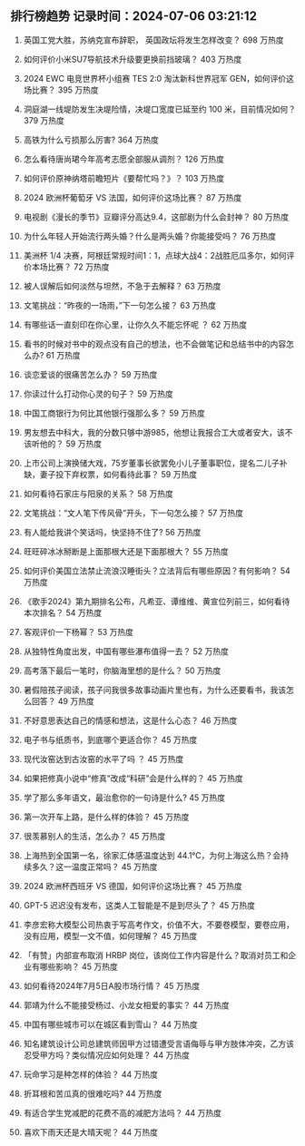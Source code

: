 
## 排行榜趋势 记录时间：2024-07-06 03:21:12
  
  1. 英国工党大胜，苏纳克宣布辞职， 英国政坛将发生怎样改变？ 698 万热度
    
  2. 如何评价小米SU7导航技术升级要更换前挡玻璃？ 403 万热度
    
  3. 2024 EWC 电竞世界杯小组赛 TES 2:0 淘汰新科世界冠军 GEN，如何评价这场比赛？ 395 万热度
    
  4. 洞庭湖一线堤防发生决堤险情，决堤口宽度已延至约 100 米，目前情况如何？ 379 万热度
    
  5. 高铁为什么亏损那么厉害? 364 万热度
    
  6. 怎么看待唐尚珺今年高考志愿全部服从调剂？ 126 万热度
    
  7. 如何评价原神纳塔前瞻短片《要帮忙吗？》？ 103 万热度
    
  8. 2024 欧洲杯葡萄牙 VS 法国，如何评价这场比赛？ 87 万热度
    
  9. 电视剧《漫长的季节》豆瓣评分高达9.4，这部剧为什么会封神？ 80 万热度
    
  10. 为什么年轻人开始流行两头婚？什么是两头婚？你能接受吗？ 76 万热度
    
  11. 美洲杯 1/4 决赛，阿根廷常规时间1：1，点球大战4：2战胜厄瓜多尔，如何评价本场比赛？ 72 万热度
    
  12. 被人误解后如何淡然与坦然，不急于去解释？ 63 万热度
    
  13. 文笔挑战：“昨夜的一场雨，”下一句怎么接？ 63 万热度
    
  14. 有哪些话一直刻印在你心里，让你久久不能忘怀呢 ？ 62 万热度
    
  15. 看书的时候对书中的观点没有自己的想法，也不会做笔记和总结书中的内容怎么办? 61 万热度
    
  16. 谈恋爱谈的很痛苦怎么办？ 59 万热度
    
  17. 你读过什么打动你心灵的句子？ 59 万热度
    
  18. 中国工商银行为何比其他银行强那么多？ 59 万热度
    
  19. 男友想去中科大，我的分数只够中游985，他想让我报合工大或者安大，该不该听他的？ 59 万热度
    
  20. 上市公司上演换储大戏，75岁董事长欲罢免小儿子董事职位，提名二儿子补缺，妻子投下弃权票，如何看待此事？ 59 万热度
    
  21. 如何看待石家庄与阳泉的关系？ 58 万热度
    
  22. 文笔挑战：“文人笔下传风骨”开头，下一句怎么接？ 57 万热度
    
  23. 有人能给我讲个笑话吗，快坚持不住了? 56 万热度
    
  24. 旺旺碎冰冰掰断是上面那根大还是下面那根大？ 55 万热度
    
  25. 如何评价美国立法禁止流浪汉睡街头？立法背后有哪些原因？有何影响？ 54 万热度
    
  26. 《歌手2024》第九期排名公布，凡希亚、谭维维、黄宣位列前三，如何看待本次排名？ 54 万热度
    
  27. 客观评价一下杨幂？ 53 万热度
    
  28. 从独特性角度出发，中国有哪些瀑布值得一去？ 52 万热度
    
  29. 高考落下最后一笔时，你脑海里想的是什么？ 50 万热度
    
  30. 暑假陪孩子阅读，孩子问我很多故事动画片里也有，为什么还要看书，我该怎么回答？ 49 万热度
    
  31. 不好意思表达自己的情感和想法，这是什么心态？ 46 万热度
    
  32. 电子书与纸质书，到底哪个更适合你？ 45 万热度
    
  33. 现代汝窑达到古汝窑的水平了吗 ？ 45 万热度
    
  34. 如果把修真小说中“修真”改成“科研”会是什么样的？ 45 万热度
    
  35. 学了那么多年语文，最治愈你的一句诗是什么? 45 万热度
    
  36. 第一次开车上路，是什么样的体验？ 45 万热度
    
  37. 很羡慕别人的生活，怎么办？ 45 万热度
    
  38. 上海热到全国第一名，徐家汇体感温度达到 44.1℃，为何上海这么热？会持续多久？这一温度正常吗？ 45 万热度
    
  39. 2024 欧洲杯西班牙 VS 德国，如何评价这场比赛？ 45 万热度
    
  40. GPT-5 迟迟没有发布，这类人工智能是不是到尽头了？ 45 万热度
    
  41. 李彦宏称大模型公司热衷于写高考作文，价值不大，不要卷模型，要卷应用，没有应用，模型一文不值，如何理解？ 45 万热度
    
  42. 「有赞」内部宣布取消 HRBP 岗位，该岗位工作内容是什么？取消对员工和企业有哪些影响？ 45 万热度
    
  43. 如何看待2024年7月5日A股市场行情？ 45 万热度
    
  44. 郭靖为什么不能接受杨过、小龙女相爱的事实？ 44 万热度
    
  45. 中国有哪些城市可以在城区看到雪山？ 44 万热度
    
  46. 知名建筑设计公司总建筑师因甲方过错遭受言语侮辱与甲方肢体冲突，乙方该忍受甲方吗？类似情况应如何处理？ 44 万热度
    
  47. 玩命学习是种怎样的体验？ 44 万热度
    
  48. 折耳根和苦瓜真的很难吃吗? 44 万热度
    
  49. 有适合学生党减肥的花费不高的减肥方法吗？ 44 万热度
    
  50. 喜欢下雨天还是大晴天呢？ 44 万热度
    